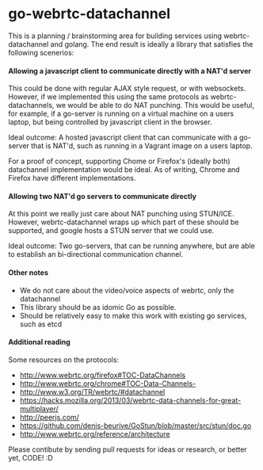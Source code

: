 go-webrtc-datachannel
=====================

This is a planning / brainstorming area for building services using webrtc-datachannel and golang. The end result is ideally a library that satisfies the following scenerios:

#### Allowing a javascript client to communicate directly with a NAT'd server

This could be done with regular AJAX style request, or with websockets. However, if we implemented this using the same protocols as webrtc-datachannels, we would be able to do NAT punching. This would be useful, for example, if a go-server is running on a virtual machine on a users laptop, but being controlled by javascript client in the browser. 

Ideal outcome: A hosted javascript client that can communicate with a go-server that is NAT'd, such as running in a Vagrant image on a users laptop.

For a proof of concept, supporting Chome or Firefox's (ideally both) datachannel implementation would be ideal. As of writing, Chrome and Firefox have different implementations. 

#### Allowing two NAT'd go servers to communicate directly

At this point we really just care about NAT punching using STUN/ICE. However, webrtc-datachannel wraps up which part of these should be supported, and google hosts a STUN server that we could use. 

Ideal outcome: Two go-servers, that can be running anywhere, but are able to establish an bi-directional communication channel. 

#### Other notes
* We do not care about the video/voice aspects of webrtc, only the datachannel
* This library should be as idomic Go as possible. 
* Should be relatively easy to make this work with existing go services, such as etcd

#### Additional reading

Some resources on the protocols:

* http://www.webrtc.org/firefox#TOC-DataChannels
* http://www.webrtc.org/chrome#TOC-Data-Channels-
* http://www.w3.org/TR/webrtc/#datachannel
* https://hacks.mozilla.org/2013/03/webrtc-data-channels-for-great-multiplayer/
* http://peerjs.com/
* https://github.com/denis-beurive/GoStun/blob/master/src/stun/doc.go
* http://www.webrtc.org/reference/architecture

Please contibute by sending pull requests for ideas or research, or better yet, CODE! :D



